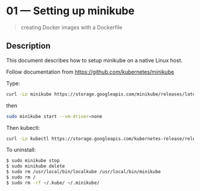 # 01 &mdash; Setting up minikube
> creating Docker images with a Dockerfile

## Description
This document describes how to setup minikube on a native Linux host.

Follow documentation from https://github.com/kubernetes/minikube

Type:
```bash
curl -Lo minikube https://storage.googleapis.com/minikube/releases/latest/minikube-linux-amd64 && chmod +x minikube && sudo mv minikube /usr/local/bin/
```

then 
```bash
sudo minikube start --vm-driver=none
```

Then kubectl:
```bash
curl -Lo kubectl https://storage.googleapis.com/kubernetes-release/release/$(curl -s https://storage.googleapis.com/kubernetes-release/release/stable.txt)/bin/linux/amd64/kubectl && chmod +x kubectl && sudo mv kubectl /usr/local/bin/
```

To uninstall:
```bash
$ sudo minikube stop
$ sudo minikube delete
$ sudo rm /usr/local/bin/localkube /usr/local/bin/minikube
$ sudo rm /
$ sudo rm -rf ~/.kube/ ~/.minikube/
```

